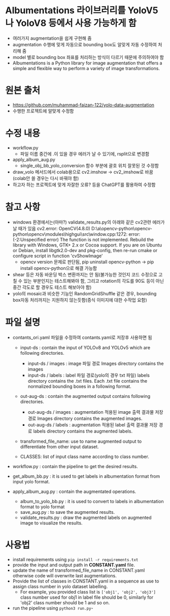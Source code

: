 # Albumentations 라이브러리를 YoloV5나 YoloV8 등에서 사용 가능하게 함
- 여러가지 augmentation을 쉽게 구현해 줌
- augmentation 수행에 맞게 자동으로 bounding box도 알맞게 자동 수정하여 처리해 줌
- model 별로 bounding box 좌표를 처리하는 방식이 다르기 때문에 주의하여야 함
- Albumentations is a Python library for image augmentation that offers a simple and flexible way to perform a variety of image transformations.


# 원본 출처
- https://github.com/muhammad-faizan-122/yolo-data-augmentation
- 수행한 프로젝트에 알맞게 수정함


# 수정 내용
- workflow.py
    - 파일 이름 중간에 .이 있을 경우 에러가 날 수 있기에, rsplit으로 변경함
- apply_album_aug.py
    - single_obj_bb_yolo_conversion 함수 부분에 괄호 위치 잘못된 것 수정함
- draw_volo 메서드에서 colab용으로 cv2.imshow -> cv2_imshow로 바꿈 (colab안 쓸 경우는 다시 바꿔야 함)
- 하고자 하는 프로젝트에 맞게 자잘한 오류? 등을 ChatGPT를 활용하여 수정함


# 참고 사항
- windows 환경에서는(아마?) validate_results.py의 아래와 같은 cv2관련 에러가 날 때가 있음
    cv2.error: OpenCV(4.8.0) D:\a\opencv-python\opencv-python\opencv\modules\highgui\src\window.cpp:1272: error: (-2:Unspecified error) The function is not implemented. Rebuild the library with Windows, GTK+ 2.x or Cocoa support. If you are on Ubuntu or Debian, install libgtk2.0-dev and pkg-config, then re-run cmake or configure script in function 'cvShowImage'
    * opencv version 문제로 판단됨, pip uninstall opencv-python -> pip install opencv-python으로 해결 가능함
- shear 등은 자동 바운딩 박스 변환까지는 안 됨(불가능한 것인지 코드 수정으로 고칠 수 있는 부분인지는 테스트해봐야 함, 그리고 rotation의 각도를 90도 등이 아닌 중간 각도로 할 경우도 테스트 해보아야 함)
- yolo의 mosaic과 비슷한 기능인 RandomGridShuffle 같은 경우, bounding box자동 처리까지는 지원하지 않는듯함(증식 이미지에 대한 수작업 요함)


# 파일 설명
- contants_ori.yaml 파일을 수정하여 contants.yaml로 저장후 사용하면 됨
    - input-ds : contain the input of YOLOv8 and YOLOv5 which are following directories.
        - input-ds / images : image 파일 경로
            Images directory contains the images
        - input-ds / labels : label 파일 경로(yolo의 경우 txt 파일)
            labels directory contains the .txt files. Each .txt file contains the normalized bounding boxes in a following format.

    - out-aug-ds : contain the augmented output contains following directories.
        - out-aug-ds / images : augmentation 적용된 image 출력 결과물 저장 경로 
            Images directory contains the augmented images.
        - out-aug-ds / labels : augmentation 적용된 label 출력 결과물 저장 경로
            labels directory contains the augmented labels.
    - transformed_file_name: use to name augmented output to differentiate from other input dataset.
    - CLASSES: list of input class name according to class number. 

- workflow.py : contain the pipeline to get the desired results.
- get_album_bb.py : it is used to get labels in albumentation format from input yolo format.
- apply_album_aug.py : contain the augmentated operations.
    - album_to_yolo_bb.py : it is used to convert to labels in albumentation format to yolo format
    - save_aug.py : to save the augmented results.
    - validate_results.py : draw the augmented labels on augmented image to visualize the results.

# 사용법
- install requirements using ```pip install -r requirements.txt```
- provide the input and output path in **CONSTANT.yaml** file.
- update the name of transformed_file_name in CONSTANT.yaml otherwise code will overwrite last augmentations.
- Provide the list of classes in CONSTANT.yaml in a sequence as use to assign class number in yolo dataset labelling. 
    - For example, you provided class list is ```['obj1', 'obj2', 'obj3']``` class number used for obj1 in label file should be 0, similarly for 'obj2' class number should be 1 and so on.
- run the pipeline using ```python3 run.py```- 
